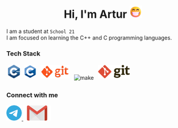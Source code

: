 <h1 align="center">Hi, I'm Artur
<img src="https://github.com/artnr7/AboutMe/raw/main/gif/smile_face.gif" height="32"/></h1>

I am a student at `School 21`  
I am focused on learning the C++ and C programming languages.  

### Tech Stack

<p>
<img src="https://github.com/artnr7/AboutMe/raw/main/svg/cplusplus.svg" height="35" style="vertical-align:down; margin:4px" alt="cplusplus">
<img src="https://github.com/artnr7/AboutMe/raw/main/svg/c.svg" height="35" style="vertical-align:down; margin:4px" alt="c">
<img src="https://github.com/artnr7/AboutMe/raw/main/gif/git.gif" height="35" style="vertical-align:down; margin:4px" alt="cmake">
<img src="https://github.com/artnr7/AboutMe/raw/main/svg/make.svg" height="35" style="vertical-align:down; margin:4px" alt="make">

<img src="https://github.com/artnr7/AboutMe/raw/main/svg/git.svg" height="35" style="vertical-align:down; margin:4px" alt="git">
</p>

<!-- ![Bash](https://img.shields.io/badge/Bash-311C87?style=flat-square&logo=Bash&logoColor=white) -->

### Connect with me

<a href="https://t.me/artnr7">
  <img src="https://github.com/artnr7/AboutMe/raw/main/svg/telegram.svg" height="40" />
</a>
<a href="mailto:i@artnr7@gmail.com">
  <img src="https://github.com/artnr7/AboutMe/raw/main/svg/gmail.svg" height="40" />
</a>

<!-- https://github.com/Anmol-Baranwal/Cool-GIFs-For-GitHub -->